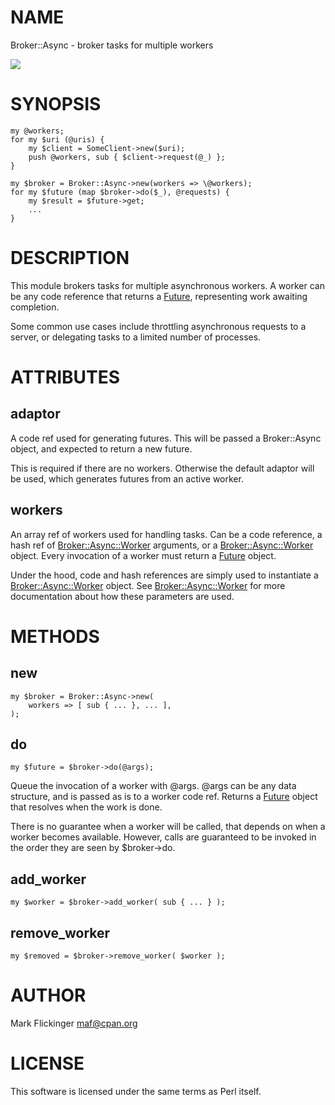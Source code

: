# NAME

Broker::Async - broker tasks for multiple workers

<div>
    <a href="https://travis-ci.org/mark-5/p5-broker-async"><img src="https://travis-ci.org/mark-5/p5-broker-async.svg?branch=master"></a>
</div>

# SYNOPSIS

    my @workers;
    for my $uri (@uris) {
        my $client = SomeClient->new($uri);
        push @workers, sub { $client->request(@_) };
    }

    my $broker = Broker::Async->new(workers => \@workers);
    for my $future (map $broker->do($_), @requests) {
        my $result = $future->get;
        ...
    }

# DESCRIPTION

This module brokers tasks for multiple asynchronous workers. A worker can be any code reference that returns a [Future](https://metacpan.org/pod/Future), representing work awaiting completion.

Some common use cases include throttling asynchronous requests to a server, or delegating tasks to a limited number of processes.

# ATTRIBUTES

## adaptor

A code ref used for generating futures. This will be passed a Broker::Async object, and expected to return a new future.

This is required if there are no workers. Otherwise the default adaptor will be used, which generates futures from an active worker.

## workers

An array ref of workers used for handling tasks.
Can be a code reference, a hash ref of [Broker::Async::Worker](https://metacpan.org/pod/Broker::Async::Worker) arguments, or a [Broker::Async::Worker](https://metacpan.org/pod/Broker::Async::Worker) object.
Every invocation of a worker must return a [Future](https://metacpan.org/pod/Future) object.

Under the hood, code and hash references are simply used to instantiate a [Broker::Async::Worker](https://metacpan.org/pod/Broker::Async::Worker) object.
See [Broker::Async::Worker](https://metacpan.org/pod/Broker::Async::Worker) for more documentation about how these parameters are used.

# METHODS

## new

    my $broker = Broker::Async->new(
        workers => [ sub { ... }, ... ],
    );

## do

    my $future = $broker->do(@args);

Queue the invocation of a worker with @args.
@args can be any data structure, and is passed as is to a worker code ref.
Returns a [Future](https://metacpan.org/pod/Future) object that resolves when the work is done.

There is no guarantee when a worker will be called, that depends on when a worker becomes available.
However, calls are guaranteed to be invoked in the order they are seen by $broker->do.

## add\_worker

    my $worker = $broker->add_worker( sub { ... } );

## remove\_worker

    my $removed = $broker->remove_worker( $worker );

# AUTHOR

Mark Flickinger <maf@cpan.org>

# LICENSE

This software is licensed under the same terms as Perl itself.
